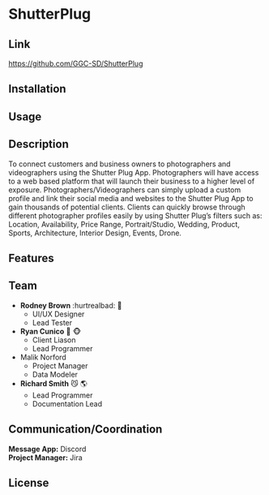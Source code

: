 # ShutterPlug

## Link ##
https://github.com/GGC-SD/ShutterPlug

## Installation ##

## Usage ##

## Description ## 
To connect customers and business owners to photographers and videographers using the Shutter Plug App. Photographers will have access to a web based platform that will launch their business to a higher level of exposure. Photographers/Videographers can simply upload a custom profile and link their social media and websites to the Shutter Plug App to gain thousands of potential clients. Clients can quickly browse through different photographer profiles easily by using Shutter Plug’s filters such as: Location, Availability, Price Range, Portrait/Studio, Wedding, Product, Sports, Architecture, Interior Design, Events, Drone.

## Features ##

## Team ##

- **Rodney Brown** :hurtrealbad: :ocean:	
  * UI/UX Designer
  * Lead Tester 
- **Ryan Cunico** :dog: :monkey_face:
  * Client Liason
  * Lead Programmer
- Malik Norford
  * Project Manager
  * Data Modeler
- **Richard Smith** :smirk_cat: :earth_americas:
  * Lead Programmer
  * Documentation Lead

## Communication/Coordination ##
**Message App:** Discord  
**Project Manager:** Jira

## License ##
